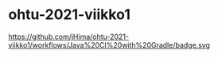 # ohtu-2021-viikko1

https://github.com/jHima/ohtu-2021-viikko1/workflows/Java%20CI%20with%20Gradle/badge.svg
